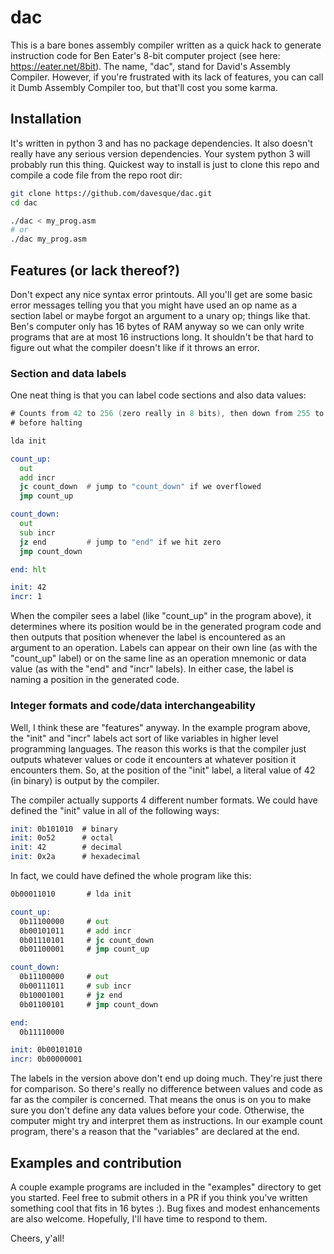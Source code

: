 # dac

This is a bare bones assembly compiler written as a quick hack to generate
instruction code for Ben Eater's 8-bit computer project (see here:
https://eater.net/8bit).  The name, "dac", stand for David's Assembly Compiler.
However, if you're frustrated with its lack of features, you can call it Dumb
Assembly Compiler too, but that'll cost you some karma.

## Installation

It's written in python 3 and has no package dependencies.  It also doesn't
really have any serious version dependencies.  Your system python 3 will
probably run this thing.  Quickest way to install is just to clone this repo
and compile a code file from the repo root dir:

```bash
git clone https://github.com/davesque/dac.git
cd dac

./dac < my_prog.asm
# or
./dac my_prog.asm
```

## Features (or lack thereof?)

Don't expect any nice syntax error printouts.  All you'll get are some basic
error messages telling you that you might have used an op name as a section
label or maybe forgot an argument to a unary op; things like that.  Ben's
computer only has 16 bytes of RAM anyway so we can only write programs that are
at most 16 instructions long.  It shouldn't be that hard to figure out what the
compiler doesn't like if it throws an error.

### Section and data labels

One neat thing is that you can label code sections and also data values:

```asm
# Counts from 42 to 256 (zero really in 8 bits), then down from 255 to 1
# before halting

lda init

count_up:
  out
  add incr
  jc count_down  # jump to "count_down" if we overflowed
  jmp count_up

count_down:
  out
  sub incr
  jz end         # jump to "end" if we hit zero
  jmp count_down

end: hlt

init: 42
incr: 1
```

When the compiler sees a label (like "count_up" in the program above), it
determines where its position would be in the generated program code and then
outputs that position whenever the label is encountered as an argument to an
operation.  Labels can appear on their own line (as with the "count_up" label)
or on the same line as an operation mnemonic or data value (as with the "end"
and "incr" labels).  In either case, the label is naming a position in the
generated code.

### Integer formats and code/data interchangeability

Well, I think these are "features" anyway.  In the example program above, the
"init" and "incr" labels act sort of like variables in higher level programming
languages.  The reason this works is that the compiler just outputs whatever
values or code it encounters at whatever position it encounters them.  So, at
the position of the "init" label, a literal value of 42 (in binary) is output
by the compiler.

The compiler actually supports 4 different number formats.  We could have
defined the "init" value in all of the following ways:

```asm
init: 0b101010  # binary
init: 0o52      # octal
init: 42        # decimal
init: 0x2a      # hexadecimal
```

In fact, we could have defined the whole program like this:

```asm
0b00011010       # lda init

count_up:
  0b11100000     # out
  0b00101011     # add incr
  0b01110101     # jc count_down
  0b01100001     # jmp count_up

count_down:
  0b11100000     # out
  0b00111011     # sub incr
  0b10001001     # jz end
  0b01100101     # jmp count_down

end:
  0b11110000

init: 0b00101010
incr: 0b00000001
```

The labels in the version above don't end up doing much.  They're just there
for comparison.  So there's really no difference between values and code as far
as the compiler is concerned.  That means the onus is on you to make sure you
don't define any data values before your code.  Otherwise, the computer might
try and interpret them as instructions.  In our example count program, there's
a reason that the "variables" are declared at the end.

## Examples and contribution

A couple example programs are included in the "examples" directory to get you
started.  Feel free to submit others in a PR if you think you've written
something cool that fits in 16 bytes :).  Bug fixes and modest enhancements are
also welcome.  Hopefully, I'll have time to respond to them.

Cheers, y'all!
